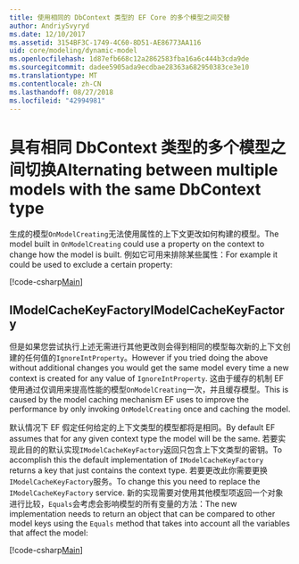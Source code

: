 ```yaml
---
title: 使用相同的 DbContext 类型的 EF Core 的多个模型之间交替
author: AndriySvyryd
ms.date: 12/10/2017
ms.assetid: 3154BF3C-1749-4C60-8D51-AE86773AA116
uid: core/modeling/dynamic-model
ms.openlocfilehash: 1d87efb668c12a2862583fba16a6c444b3cda9de
ms.sourcegitcommit: dadee5905ada9ecdbae28363a682950383ce3e10
ms.translationtype: MT
ms.contentlocale: zh-CN
ms.lasthandoff: 08/27/2018
ms.locfileid: "42994981"
---
```

# <a name="alternating-between-multiple-models-with-the-same-dbcontext-type"></a><span data-ttu-id="edd7c-102">具有相同 DbContext 类型的多个模型之间切换</span><span class="sxs-lookup"><span data-stu-id="edd7c-102">Alternating between multiple models with the same DbContext type</span></span>

<span data-ttu-id="edd7c-103">生成的模型`OnModelCreating`无法使用属性的上下文更改如何构建的模型。</span><span class="sxs-lookup"><span data-stu-id="edd7c-103">The model built in `OnModelCreating` could use a property on the context to change how the model is built.</span></span> <span data-ttu-id="edd7c-104">例如它可用来排除某些属性：</span><span class="sxs-lookup"><span data-stu-id="edd7c-104">For example it could be used to exclude a certain property:</span></span>

[!code-csharp[Main](../../../samples/core/DynamicModel/DynamicContext.cs?name=Class)]

## <a name="imodelcachekeyfactory"></a><span data-ttu-id="edd7c-105">IModelCacheKeyFactory</span><span class="sxs-lookup"><span data-stu-id="edd7c-105">IModelCacheKeyFactory</span></span>
<span data-ttu-id="edd7c-106">但是如果您尝试执行上述无需进行其他更改则会得到相同的模型每次新的上下文创建的任何值的`IgnoreIntProperty`。</span><span class="sxs-lookup"><span data-stu-id="edd7c-106">However if you tried doing the above without additional changes you would get the same model every time a new context is created for any value of `IgnoreIntProperty`.</span></span> <span data-ttu-id="edd7c-107">这由于缓存的机制 EF 使用通过仅调用来提高性能的模型`OnModelCreating`一次，并且缓存模型。</span><span class="sxs-lookup"><span data-stu-id="edd7c-107">This is caused by the model caching mechanism EF uses to improve the performance by only invoking `OnModelCreating` once and caching the model.</span></span>

<span data-ttu-id="edd7c-108">默认情况下 EF 假定任何给定的上下文类型的模型都将是相同。</span><span class="sxs-lookup"><span data-stu-id="edd7c-108">By default EF assumes that for any given context type the model will be the same.</span></span> <span data-ttu-id="edd7c-109">若要实现此目的的默认实现`IModelCacheKeyFactory`返回只包含上下文类型的密钥。</span><span class="sxs-lookup"><span data-stu-id="edd7c-109">To accomplish this the default implementation of `IModelCacheKeyFactory` returns a key that just contains the context type.</span></span> <span data-ttu-id="edd7c-110">若要更改此你需要更换`IModelCacheKeyFactory`服务。</span><span class="sxs-lookup"><span data-stu-id="edd7c-110">To change this you need to replace the `IModelCacheKeyFactory` service.</span></span> <span data-ttu-id="edd7c-111">新的实现需要对使用其他模型项返回一个对象进行比较，`Equals`会考虑会影响模型的所有变量的方法：</span><span class="sxs-lookup"><span data-stu-id="edd7c-111">The new implementation needs to return an object that can be compared to other model keys using the `Equals` method that takes into account all the variables that affect the model:</span></span>

[!code-csharp[Main](../../../samples/core/DynamicModel/DynamicModelCacheKeyFactory.cs?name=Class)]
